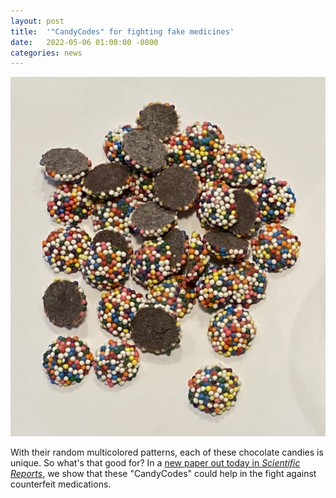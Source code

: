 ```yaml
---
layout: post
title:  '"CandyCodes" for fighting fake medicines'
date:   2022-05-06 01:00:00 -0800
categories: news
---
```


![](/assets/nonpareils.jpeg)

With their random multicolored patterns, each of these chocolate candies is unique.  So what's that good for?  In a [new paper out today in *Scientific Reports*](https://www.nature.com/articles/s41598-022-11234-4), we show that these "CandyCodes" could help in the fight against counterfeit medications.